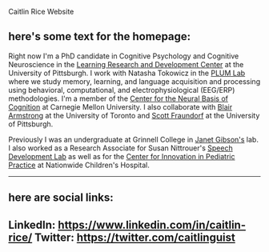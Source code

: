 Caitlin Rice Website

## here's some text for the homepage:

Right now I'm a PhD candidate in Cognitive Psychology and Cognitive Neuroscience in the [Learning Research and Development Center](https://www.lrdc.pitt.edu/) at the University of Pittsburgh.  I work with Natasha Tokowicz in the [PLUM Lab](http://plumlab.pitt.edu/) where we study memory, learning, and language acquisition and processing using behavioral, computational, and electrophysiological (EEG/ERP) methodologies. I'm a member of the [Center for the Neural Basis of Cognition](http://www.cnbc.cmu.edu/) at Carnegie Mellon University. I also collaborate with [Blair Armstrong](http://www.blairarmstrong.net/) at the University of Toronto and [Scott Fraundorf](http://www.lrdc.pitt.edu/maplelab/) at the University of Pittsburgh. 

Previously I was an undergraduate at Grinnell College in [Janet Gibson's]() lab. I also worked as a Research Associate for Susan Nittrouer's [Speech Development Lab](http://www.speechdevelopment.org/) as well as for the [Center for Innovation in Pediatric Practice](https://www.nationwidechildrens.org/research/areas-of-research/center-for-innovation-in-pediatric-practice) at Nationwide Children's Hospital.

---
## here are social links:

LinkedIn: https://www.linkedin.com/in/caitlin-rice/
Twitter: https://twitter.com/caitlinguist
---
